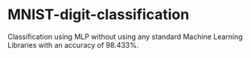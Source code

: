 # MNIST-digit-classification
Classification using MLP without using any standard Machine Learning Libraries with an accuracy of 98.433%.
